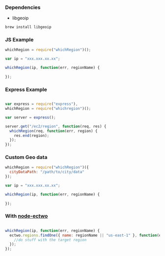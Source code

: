 ### Dependencies

- libgeoip

```bash
brew install libgeoip
```

### JS Example

```javascript
whichRegion = require("whichRegion")();

var ip = "xxx.xxx.xx.xx";

whichRegion(ip, function(err, regionName) {
    
});
```

### Express Example

```javascript

var express = require("express"),
whichRegion = require("whichregion")();

var server = express();

server.get("/ec2/region", function(req, res) {
  whichRegion(req, function(err, region) {
    res.end(region);
  });
});

```

### Custom Geo data

```javascript
whichRegion = require("whichRegion")({
  cityDataPath: "/path/to/city/data"
});

var ip = "xxx.xxx.xx.xx";

whichRegion(ip, function(err, regionName) {
    
});
```


### With [node-ectwo](http://github.com/crcn/node-ectwo)

```javascript

whichRegion(ip, function(err, regionName) {
  ectwo.regions.findOne({ name: regionName || "us-east-1" }, function(err, region) {
    //do stuff with the target region
  });
});
